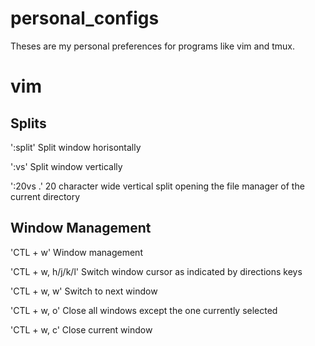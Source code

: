 # personal_configs
Theses are my personal preferences for programs like vim and tmux.

# vim

## Splits
':split'
Split window horisontally

':vs'
Split window vertically

':20vs .'
20 character wide vertical split opening the file manager of the current directory

## Window Management
'CTL + w'
Window management

'CTL + w, h/j/k/l'
Switch window cursor as indicated by directions keys

'CTL + w, w'
Switch to next window

'CTL + w, o'
Close all windows except the one currently selected

'CTL + w, c'
Close current window
